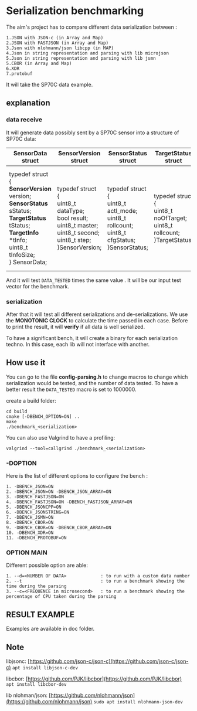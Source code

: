 # Serialization benchmarking

The aim's project has to compare different data serialization between :

    1.JSON with JSON-c (in Array and Map)
    2.JSON with FASTJSON (in Array and Map)
    3.Json with nlohmann/json libcpp (in MAP)
    4.Json in string representation and parsing with lib microjson
    5.Json in string representation and parsing with lib jsmn
    5.CBOR (in Array and Map)
    6.XDR
    7.protobuf

It will take the SP70C data example.

## explanation

### data receive

It will generate data possibly sent by a SP70C sensor into a structure of SP70C data:

| SensorData struct         | SensorVersion struct | SensorStatus struct | TargetStatus struct | TargetInfo struct |
| ------------------------- |--------------------- | ------------------- | ------------------- | ----------------- |
|typedef struct<br/> {<br/>**SensorVersion** version;<br/>**SensorStatus** sStatus;<br/> **TargetStatus** tStatus; <br/> **TargetInfo** *tInfo; <br/> uint8_t tInfoSize; <br/> } SensorData;|typedef struct<br/>{<br/>uint8_t dataType;<br/>bool result;<br/>uint8_t master;<br/>uint8_t second;<br/>uint8_t step;<br/>}SensorVersion;|typedef struct<br/>{<br/>uint8_t actl_mode;<br/>uint8_t rollcount;<br/>uint8_t cfgStatus;<br/>}SensorStatus;|typedef struct<br/>{<br/>uint8_t noOfTarget;<br/>uint8_t rollcount;<br/>}TargetStatus;|typedef struct<br/>{<br/>uint8_t  index;<br/>float  rcs;<br/>float range;<br/>int16_t  azimuth;<br/>float vrel;<br/>uint8_t  rollCount;<br/>int8_t  SNR;<br/>}TargetInfo;|

And it will test `DATA_TESTED` times the same value . It will be our input test vector for the benchmark.

### serialization

After that it will test all different serializations and de-serializations. We use the **MONOTONIC CLOCK** to calculate the time passed in each case. Before to print the result, it will **verify** if all data is well serialized.

To have a significant bench, it will create a binary for each serialization techno. In this case, each lib will not interface with another.

## How use it

You can go to the file **config-parsing.h** to change macros to change which serialization would be tested, and the number of data tested.
To have a better result the `DATA_TESTED` macro is set to 1000000.

create a build folder:

    cd build
    cmake [-DBENCH_OPTION=ON] ..
    make
    ./benchmark_<serialization>

You can also use Valgrind to have a profiling:

    valgrind --tool=callgrind ./benchmark_<serialization>

### -DOPTION

Here is the list of different options to configure the bench :

    1. -DBENCH_JSON=ON
    2. -DBENCH_JSON=ON -DBENCH_JSON_ARRAY=ON
    3. -DBENCH_FASTJSON=ON
    4. -DBENCH_FASTJSON=ON -DBENCH_FASTJSON_ARRAY=ON
    5. -DBENCH_JSONCPP=ON
    6. -DBENCH_JSONSTRING=ON
    7. -DBENCH_JSMN=ON
    8. -DBENCH_CBOR=ON
    9. -DBENCH_CBOR=ON -DBENCH_CBOR_ARRAY=ON
    10. -DBENCH_XDR=ON
    11. -DBENCH_PROTOBUF=ON

### OPTION MAIN

Different possible option are able:

    1. --d=<NUMBER OF DATA>             : to run with a custom data number
    2. --t                              : to run a benchmark showing the time during the parsing
    3. --c=<FREQUENCE in microsecond>   : to run a benchmark showing the percentage of CPU taken during the parsing

## RESULT EXAMPLE

Examples are available in doc folder.

## Note

libjsonc: [https://github.com/json-c/json-c](https://github.com/json-c/json-c)  `apt install libjson-c-dev`

libcbor: [https://github.com/PJK/libcbor](https://github.com/PJK/libcbor) `apt install libcbor-dev`

lib nlohman/json: [https://github.com/nlohmann/json](https://github.com/nlohmann/json) `sudo apt install nlohmann-json-dev`
